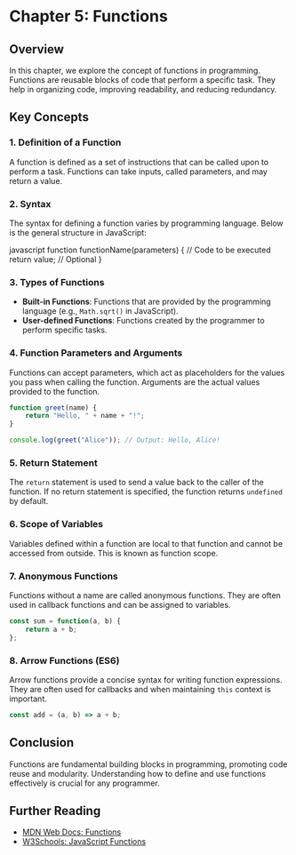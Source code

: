 # Chapter 5: Functions

## Overview

In this chapter, we explore the concept of functions in programming. Functions are reusable blocks of code that perform a specific task. They help in organizing code, improving readability, and reducing redundancy.

## Key Concepts

### 1. Definition of a Function
A function is defined as a set of instructions that can be called upon to perform a task. Functions can take inputs, called parameters, and may return a value.

### 2. Syntax
The syntax for defining a function varies by programming language. Below is the general structure in JavaScript:

javascript
function functionName(parameters) {
    // Code to be executed
    return value; // Optional
}


### 3. Types of Functions

- **Built-in Functions**: Functions that are provided by the programming language (e.g., `Math.sqrt()` in JavaScript).
- **User-defined Functions**: Functions created by the programmer to perform specific tasks.

### 4. Function Parameters and Arguments
Functions can accept parameters, which act as placeholders for the values you pass when calling the function. Arguments are the actual values provided to the function.

```javascript
function greet(name) {
    return "Hello, " + name + "!";
}

console.log(greet("Alice")); // Output: Hello, Alice!
```

### 5. Return Statement
The `return` statement is used to send a value back to the caller of the function. If no return statement is specified, the function returns `undefined` by default.

### 6. Scope of Variables
Variables defined within a function are local to that function and cannot be accessed from outside. This is known as function scope.

### 7. Anonymous Functions
Functions without a name are called anonymous functions. They are often used in callback functions and can be assigned to variables.

```javascript
const sum = function(a, b) {
    return a + b;
};
```

### 8. Arrow Functions (ES6)
Arrow functions provide a concise syntax for writing function expressions. They are often used for callbacks and when maintaining `this` context is important.

```javascript
const add = (a, b) => a + b;
```

## Conclusion
Functions are fundamental building blocks in programming, promoting code reuse and modularity. Understanding how to define and use functions effectively is crucial for any programmer.

## Further Reading
- [MDN Web Docs: Functions](https://developer.mozilla.org/en-US/docs/Web/JavaScript/Guide/Functions)
- [W3Schools: JavaScript Functions](https://www.w3schools.com/js/js_functions.asp)
```
